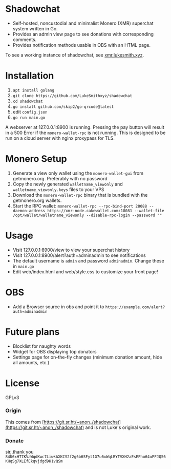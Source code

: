 # Shadowchat

- Self-hosted, noncustodial and minimalist Monero (XMR) superchat system written in Go.
- Provides an admin view page to see donations with corresponding comments.
- Provides notification methods usable in OBS with an HTML page.

To see a working instance of shadowchat, see [xmr.lukesmith.xyz](https://xmr.lukesmith.xyz).

# Installation

1. ```apt install golang```
2. ```git clone https://github.com/LukeSmithxyz/shadowchat```
3. ```cd shadowchat```
4. ```go install github.com/skip2/go-qrcode@latest```
5. edit ```config.json```
6. ```go run main.go```

A webserver at 127.0.0.1:8900 is running. Pressing the pay button will result in a 500 Error if the `monero-wallet-rpc`
is not running.
This is designed to be run on a cloud server with nginx proxypass for TLS.

# Monero Setup

1. Generate a view only wallet using the `monero-wallet-gui` from getmonero.org. Preferably with no password
2. Copy the newly generated `walletname_viewonly` and `walletname_viewonly.keys` files to your VPS
3. Download the `monero-wallet-rpc` binary that is bundled with the getmonero.org wallets.
4. Start the RPC
   wallet: `monero-wallet-rpc --rpc-bind-port 28088 --daemon-address https://xmr-node.cakewallet.com:18081 --wallet-file /opt/wallet/walletname_viewonly --disable-rpc-login --password ""`

# Usage

- Visit 127.0.0.1:8900/view to view your superchat history
- Visit 127.0.0.1:8900/alert?auth=adminadmin to see notifications
- The default username is `admin` and password `adminadmin`. Change these in `main.go`
- Edit web/index.html and web/style.css to customize your front page!

# OBS

- Add a Browser source in obs and point it to `https://example.com/alert?auth=adminadmin`

# Future plans

- Blocklist for naughty words
- Widget for OBS displaying top donators
- Settings page for on-the-fly changes (minimum donation amount, hide all amounts, etc.)

# License

GPLv3

### Origin

This comes from [https://git.sr.ht/~anon_/shadowchat](https://git.sr.ht/~anon_/shadowchat) and is not Luke's original
work.

### Donate

sir,,thank you
`84U6xHT7KVaWqdKwc7LiwkAXKCS2f2g6b6SFyt1G7u6xWqLBYTVXH2aEsEPho64uPFJQS6KHqSg7XLEfEkqvjdgd9H1vQSm`
